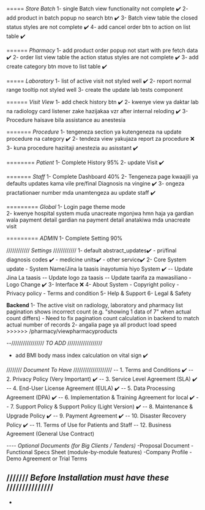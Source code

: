 ===== *Store Batch*
1- single Batch view functionality not complete ✔️
2- add product in batch popup no search btn ✔️
3- Batch view table the closed status styles are not complete ✔️ 
4- add cancel order btn to action on list table ✔️

====== *Pharmacy*
1- add product order popup not start with pre fetch data ✔️
2- order list view table the action status styles are not complete ✔️
3- add create category btn move to list table ✔️

===== *Laboratory* 
1- list of active visit not styled well ✔️
2- report normal range tooltip not styled well
3- create the update lab tests component


====== *Visit View*
1- add check history btn ✔️
2- kwenye view ya daktar lab na radiology card listener zake hazijakaa vzr after internal reloding ✔️
3- Procedure haisave bila assistance au anestesia

======= *Procedure*
1- tengeneza section ya kutengeneza na update procedure na category ✔️
2- tendeza view yakujaza report za procedure ❌
3- kuna procedure haziitaji anestezia au asisstant ✔️


======== *Patient*
1- Complete History 95%
2- update Visit ✔️


======= *Staff*
1- Complete Dashboard 40%
2- Tengeneza page kwaajili ya defaults updates kama vile pre/final Diagnosis na vingine ✔️
3- ongeza practationaer number mda unamtengeza au update staff ✔️


========= *Global*
1- Login page theme mode  
2- kwenye hospital system muda unacreate mgonjwa hmn haja ya gardian wala payment detail gardian na payment detail anatakiwa mda unacreate visit 

========= *ADMIN*
1- Complete Setting 90%

//////////// *Settings* ////////////
1- default abstract_updates✔️
    - pri/final diagnosis codes ✔️
    - medicine units✔️
    - other service✔️
2- Core System update
    - System Name/Jina la taasis inayotumia hiyo System ✔️
            -- Update Jina La taasis
            -- Update logo za taasis
            -- Update taarifa za mawasiliano
    - Logo Change ✔️
3- Interface ❌
4- About System
    - Copyright policy
    - Privacy policy
    - Terms and condition
5- Help & Support
6- Legal & Safety


**Backend** 
1- The active visit on radiology, laboratory and pharmacy list pagination shows incorrect count (e.g. "showing 1 data of 7" when actual count differs) - Need to fix pagination count calculation in backend to match actual number of records
2- angalia page ya all product load speed >>>>>> /pharmacy/viewpharmacyproducts



--///////////////// *TO ADD* //////////////////
- add BMI body mass index calculation on vital sign ✔️



//////// *Document To Have* ////////////////////
-- 1. Terms and Conditions ✔️
-- 2. Privacy Policy (Very Important) ✔️
-- 3. Service Level Agreement (SLA) ✔️
-- 4. End-User License Agreement (EULA) ✔️
-- 5. Data Processing Agreement (DPA) ✔️
-- 6. Implementation & Training Agreement for local ✔️
-- 7. Support Policy & Support Policy (Light Version) ✔️ 
-- 8. Maintenance & Upgrade Policy ✔️
-- 9. Payment Agreement ✔️
-- 10. Disaster Recovery Policy ✔️
-- 11. Terms of Use for Patients and Staff 
-- 12. Business Agreement (General Use Contract) 

---- *Optional Documents (for Big Clients / Tenders)*
-Proposal Document
-Functional Specs Sheet (module-by-module features)
-Company Profile
-Demo Agreement or Trial Terms


/////// *Before Installation must have these* ///////////////
-
-

